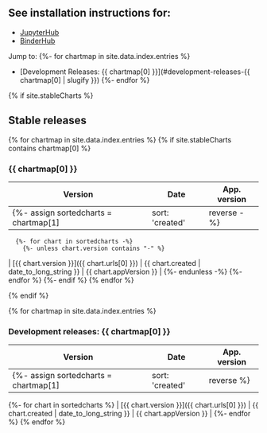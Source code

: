 ## See installation instructions for:

- [JupyterHub](https://zero-to-jupyterhub.readthedocs.io)
- [BinderHub](https://binderhub.readthedocs.io)

Jump to:
{%- for chartmap in site.data.index.entries %}
- [Development Releases: {{ chartmap[0] }}](#development-releases-{{ chartmap[0] | slugify }})
{%- endfor %}


{% if site.stableCharts %}
  ## Stable releases

  {% for chartmap in site.data.index.entries %}
    {% if site.stableCharts contains chartmap[0] %}
  ### {{ chartmap[0] }}

  | Version | Date | App. version |
  |---------|------|---------------------|
      {%- assign sortedcharts = chartmap[1] | sort: 'created' | reverse -%}
      {%- for chart in sortedcharts -%}
        {%- unless chart.version contains "-" %}
  | [{{ chart.version }}]({{ chart.urls[0] }}) | {{ chart.created | date_to_long_string }} | {{ chart.appVersion }} |
        {%- endunless -%}
      {%- endfor %}
    {%- endif %}
  {% endfor %}

{% endif %}


{% for chartmap in site.data.index.entries %}
### Development releases: {{ chartmap[0] }}

| Version | Date | App. version |
|---------|------|---------------------|
  {%- assign sortedcharts = chartmap[1] | sort: 'created' | reverse %}
  {%- for chart in sortedcharts %}
| [{{ chart.version }}]({{ chart.urls[0] }}) | {{ chart.created | date_to_long_string }} | {{ chart.appVersion }} |
  {%- endfor %}
{% endfor %}
